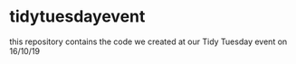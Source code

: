 # tidytuesdayevent
this repository contains the code we created at our Tidy Tuesday event on 16/10/19
